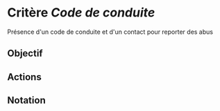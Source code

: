 # Critère *Code de conduite*
Présence d'un code de conduite et d'un contact pour reporter des abus

## Objectif


## Actions


## Notation